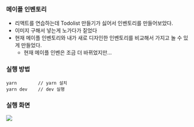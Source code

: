 ### 메이플 인벤토리
- 리액트를 연습하는데 Todolist 만들기가 싫어서 인벤토리를 만들어보았다.
- 이미지 구해서 넣는게 노가다가 짙었다
- 현재 메이플 인벤토리와 내가 새로 디자인한 인벤토리를 비교해서 가지고 놀 수 있게 만들었다.
  - 현재 메이플 인벤은 조금 더 바뀌었지만...

### 실행 방법
```
yarn        // yarn 설치
yarn dev    // dev 실행
```

### 실행 화면
<kbd><img src="https://user-images.githubusercontent.com/19217576/131344459-7d7f478f-9673-4a9a-a7be-075a99ae470d.png"/></kbd>




